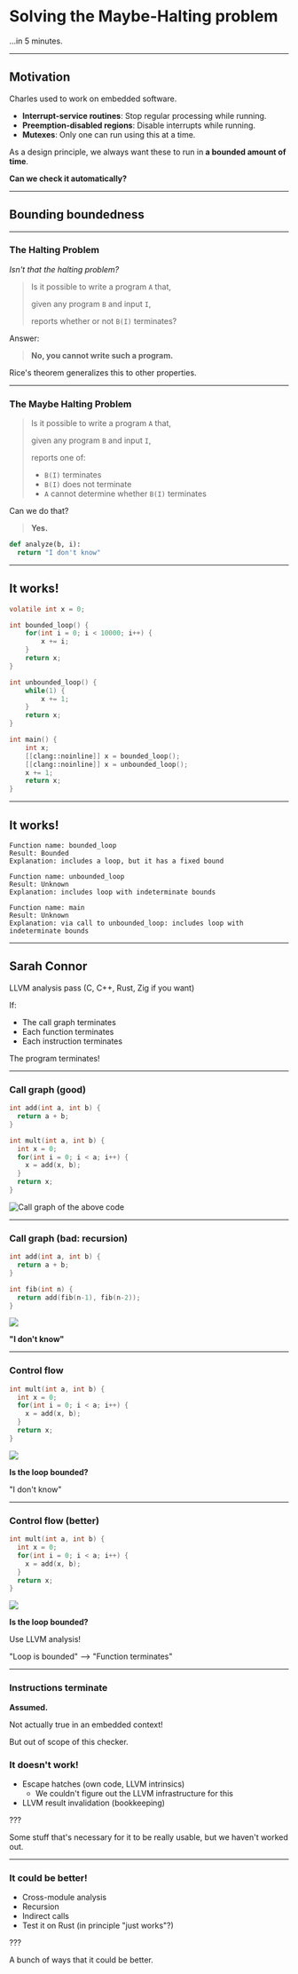 # Solving the Maybe-Halting problem

...in 5 minutes.

---

## Motivation

Charles used to work on embedded software.

- **Interrupt-service routines**: Stop regular processing while running.
- **Preemption-disabled regions**: Disable interrupts while running.
- **Mutexes**: Only one can run using this at a time.

As a design principle, we always want these to run in **a bounded amount of time**.

**Can we check it automatically?**

---

## Bounding boundedness

---

### The Halting Problem

*Isn't that the halting problem?*

<!-- ...is what my coworkers said. Quick refresher: -->

> Is it possible to write a program `A` that,  
> 
> given any program `B` and input `I`,
>
> reports whether or not `B(I)` terminates?

Answer:

<!-- Alan Turing's big thesis. Conclusively established: -->

> **No, you cannot write such a program.**

<!-- ...but we're not actually trying to solve that problem. -->

Rice's theorem generalizes this to other properties.

---

### The Maybe Halting Problem

<!-- We just want something that can _sometimes_ give an answer. -->

> Is it possible to write a program `A` that,
>
> given any program `B` and input `I`,
>
> reports one of:
>
> - `B(I)` terminates
> - `B(I)` does not terminate
> - `A` cannot determine whether `B(I)` terminates

Can we do that?


> **Yes.**

```python
def analyze(b, i):
  return "I don't know"
```

<!--
---

### Borrow checker

Rust's borrow-checker says one of

1.  "I have proven this is safe"
2.  "I have not proven this is safe"

In (2), address the problem by

1. **Change code** into provably-safe subset
2. **Escape** into unsafe (axiomatize)
3. **Make a better prover** add non-lexical lifetimes, Polonius, etc.

We can do (3)!
-->

---

## It works!

```c
volatile int x = 0;

int bounded_loop() {
    for(int i = 0; i < 10000; i++) {
        x += i;
    }
    return x;
}

int unbounded_loop() {
    while(1) {
        x += 1;
    }
    return x;
}

int main() {
    int x;
    [[clang::noinline]] x = bounded_loop();
    [[clang::noinline]] x = unbounded_loop();
    x += 1;
    return x;
}
```

---

## It works!

```
Function name: bounded_loop
Result: Bounded
Explanation: includes a loop, but it has a fixed bound

Function name: unbounded_loop
Result: Unknown
Explanation: includes loop with indeterminate bounds

Function name: main
Result: Unknown
Explanation: via call to unbounded_loop: includes loop with indeterminate bounds
```

---

## Sarah Connor

LLVM analysis pass (C, C++, Rust, Zig if you want)

If:

- The call graph terminates
- Each function terminates
- Each instruction terminates

The program terminates!

---

### Call graph (good)

```c
int add(int a, int b) {
  return a + b;
}

int mult(int a, int b) {
  int x = 0;
  for(int i = 0; i < a; i++) {
    x = add(x, b);
  }
  return x;
}
```

![Call graph of the above code](mult.svg)

---

### Call graph (bad: recursion)

```c
int add(int a, int b) {
  return a + b;
}

int fib(int n) {
  return add(fib(n-1), fib(n-2));
}
```

![](fib.svg)

**"I don't know"**

<!-- Diagram?

If the call graph is a DAG, and each function completes, eventually the program completes.

If there's a loop, there's recursion. Completes if recursion is bounded.

We haven't implemented any reasoning about whether recursion is bounded,
so we classify this as "I don't know."

(Also conservative for embedded b/c of stack size; recursion needs to be bounded for other reasons.)

--->

---

### Control flow

```c
int mult(int a, int b) {
  int x = 0;
  for(int i = 0; i < a; i++) {
    x = add(x, b);
  }
  return x;
}
```

![](mult-cfg2.svg)

**Is the loop bounded?**

"I don't know"

---

### Control flow (better)

```c
int mult(int a, int b) {
  int x = 0;
  for(int i = 0; i < a; i++) {
    x = add(x, b);
  }
  return x;
}
```

![](mult-cfg2.svg)

**Is the loop bounded?**

Use LLVM analysis!

"Loop is bounded" --> "Function terminates"

<!-- 

There's a decent amount of literature on loop unrolling and/or bounding.
It winds up being an important optimization that compilers can perform.

LLVM has built-in analysis passes; we can request their results.
Including "is this loop bounded"!

LLVM's analysis is, like ours, conservative; it sometimes can't find a bound
when one in principle exists. That's OK; we treat "unbounded loop" as
"I don't know".

-->

---

### Instructions terminate

**Assumed.**

Not actually true in an embedded context!

But out of scope of this checker.

### It doesn't work!

- Escape hatches (own code, LLVM intrinsics)
  - We couldn't figure out the LLVM infrastructure for this
- LLVM result invalidation (bookkeeping)

???

Some stuff that's necessary for it to be really usable, but we haven't worked out.

---

### It could be better!

- Cross-module analysis
- Recursion
- Indirect calls
- Test it on Rust (in principle "just works"?)

???

A bunch of ways that it could be better.


